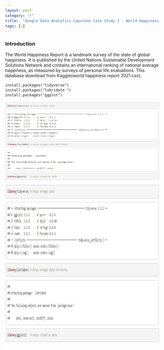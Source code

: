 ```yaml
---
layout: post
category: "r"
title:  "Google Data Analytics Capstone Case Study 2 - World Happiness Report"
tags: [r]
---
```

### Introduction

The World Happiness Report is a landmark survey of the state of global happiness. It is published by the United Nations Sustainable Development Solutions Network and contains an international ranking of national average happiness, 
as measured by surveys of personal life evaluations. This database download from Kaggle(world happiness report 2021.csv).

<!-- more -->
```
install.packages("tidyverse")
install.packages("lubridate ")
install.packages("ggplot")
```
![Alt Text](https://github.com/MoonBrillante/moonbrillante.github.io/raw/master/my_picture/worldhappiness001.JPG)
<img src="https://github.com/MoonBrillante/moonbrillante.github.io/raw/master/my_picture/worldhappiness001.JPG" alt="Girl in a jacket" width="760" height="530">

```
```

```
```

```
```

```
```

```
```

```
```


